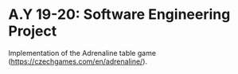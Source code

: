 # A.Y 19-20: Software Engineering Project
Implementation of the Adrenaline table game (https://czechgames.com/en/adrenaline/).
